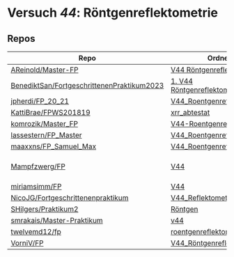 # Versuch *44*: Röntgenreflektometrie

## Repos

|                                              Repo                                              |                                                                                Ordner                                                                                 |                                                                                                                                                                                                                                                                             PDFs                                                                                                                                                                                                                                                                              |
|------------------------------------------------------------------------------------------------|-----------------------------------------------------------------------------------------------------------------------------------------------------------------------|---------------------------------------------------------------------------------------------------------------------------------------------------------------------------------------------------------------------------------------------------------------------------------------------------------------------------------------------------------------------------------------------------------------------------------------------------------------------------------------------------------------------------------------------------------------|
|[AReinold/Master-FP](../repo/AReinold/Master-FP)                                                |[V44 Röntgenreflektometrie](https://github.com/AReinold/Master-FP/tree/master/V44%20R%C3%B6ntgenreflektometrie)                                                        |–                                                                                                                                                                                                                                                                                                                                                                                                                                                                                                                                                              |
|[BenediktSan/FortgeschrittenenPraktikum2023](../repo/BenediktSan/FortgeschrittenenPraktikum2023)|[1. V44 Röntgenreflektometrie](https://github.com/BenediktSan/FortgeschrittenenPraktikum2023/tree/main/Versuche%20Semester%20VII/1.%20V44%20R%C3%B6ntgenreflektometrie)|[V44.pdf](https://docs.google.com/viewer?url=https://raw.githubusercontent.com/BenediktSan/FortgeschrittenenPraktikum2023/main/Versuche%20Semester%20VII/1.%20V44%20R%C3%B6ntgenreflektometrie/V44.pdf)                                                                                                                                                                                                                                                                                                                                                        |
|[jpherdi/FP_20_21](../repo/jpherdi/FP_20_21)                                                    |[V44_Roentgenreflektometrie](https://github.com/jpherdi/FP_20_21/tree/master/V44_Roentgenreflektometrie)                                                               |–                                                                                                                                                                                                                                                                                                                                                                                                                                                                                                                                                              |
|[KattiBrae/FPWS201819](../repo/KattiBrae/FPWS201819)                                            |[xrr_abtestat](https://github.com/KattiBrae/FPWS201819/tree/master/MA_FP/xrr_abtestat)                                                                                 |–                                                                                                                                                                                                                                                                                                                                                                                                                                                                                                                                                              |
|[komrozik/Master_FP](../repo/komrozik/Master_FP)                                                |[V44-Roentgenreflektometrie](https://github.com/komrozik/Master_FP/tree/main/V44-Roentgenreflektometrie)                                                               |–                                                                                                                                                                                                                                                                                                                                                                                                                                                                                                                                                              |
|[lassestern/FP_Master](../repo/lassestern/FP_Master)                                            |[V44_Roentgenreflektometrie](https://github.com/lassestern/FP_Master/tree/main/V44_Roentgenreflektometrie)                                                             |–                                                                                                                                                                                                                                                                                                                                                                                                                                                                                                                                                              |
|[maaxxns/FP_Samuel_Max](../repo/maaxxns/FP_Samuel_Max)                                          |[V44_Roentgenreflektrometrie](https://github.com/maaxxns/FP_Samuel_Max/tree/main/V44_Roentgenreflektrometrie)                                                          |–                                                                                                                                                                                                                                                                                                                                                                                                                                                                                                                                                              |
|[Mampfzwerg/FP](../repo/Mampfzwerg/FP)                                                          |[V44](https://github.com/Mampfzwerg/FP/tree/master/V44)                                                                                                                |[V44_Sara_Krieg_Marek_Karzel.pdf](https://docs.google.com/viewer?url=https://raw.githubusercontent.com/Mampfzwerg/FP/master/V44/latex-template/V44_Sara_Krieg_Marek_Karzel.pdf)<br/>[V44_Sara_Krieg_Marek_Karzel_2.pdf](https://docs.google.com/viewer?url=https://raw.githubusercontent.com/Mampfzwerg/FP/master/V44/latex-template/V44_Sara_Krieg_Marek_Karzel_2.pdf)<br/>[V44_Sara_Krieg_Marek_Karzel_3.pdf](https://docs.google.com/viewer?url=https://raw.githubusercontent.com/Mampfzwerg/FP/master/V44/latex-template/V44_Sara_Krieg_Marek_Karzel_3.pdf)|
|[miriamsimm/FP](../repo/miriamsimm/FP)                                                          |[V44](https://github.com/miriamsimm/FP/tree/main/V44)                                                                                                                  |–                                                                                                                                                                                                                                                                                                                                                                                                                                                                                                                                                              |
|[NicoJG/Fortgeschrittenenpraktikum](../repo/NicoJG/Fortgeschrittenenpraktikum)                  |[V44_Reflektometrie](https://github.com/NicoJG/Fortgeschrittenenpraktikum/tree/master/V44_Reflektometrie)                                                              |[V44_Abgabe.pdf](https://docs.google.com/viewer?url=https://raw.githubusercontent.com/NicoJG/Fortgeschrittenenpraktikum/master/V44_Reflektometrie/V44_Abgabe.pdf)                                                                                                                                                                                                                                                                                                                                                                                              |
|[SHilgers/Praktikum2](../repo/SHilgers/Praktikum2)                                              |[Röntgen](https://github.com/SHilgers/Praktikum2/tree/master/R%C3%B6ntgen)                                                                                             |–                                                                                                                                                                                                                                                                                                                                                                                                                                                                                                                                                              |
|[smrakais/Master-Praktikum](../repo/smrakais/Master-Praktikum)                                  |[v44](https://github.com/smrakais/Master-Praktikum/tree/main/v44)                                                                                                      |–                                                                                                                                                                                                                                                                                                                                                                                                                                                                                                                                                              |
|[twelvemd12/fp](../repo/twelvemd12/fp)                                                          |[roentgenreflektometrie](https://github.com/THEMayo12/fp/tree/master/versuche/roentgenreflektometrie)                                                                  |–                                                                                                                                                                                                                                                                                                                                                                                                                                                                                                                                                              |
|[VorniV/FP](../repo/VorniV/FP)                                                                  |[V44_Röntgenreflektometrie](https://github.com/VorniV/FP/tree/main/V44_R%C3%B6ntgenreflektometrie)                                                                     |[main.pdf](https://docs.google.com/viewer?url=https://raw.githubusercontent.com/VorniV/FP/main/V44_R%C3%B6ntgenreflektometrie/main.pdf)                                                                                                                                                                                                                                                                                                                                                                                                                        |

